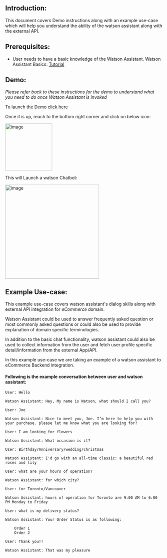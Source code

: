 <h2>Introduction:</h2>
This document covers Demo instructions along with an example use-case which will help you understand the ability of the watson assistant along with the external API.



<h2>Prerequisites:</h2>

- User needs to have a basic knowledge of the Watson Assistant. Watson Assistant Basics: [Tutorial](https://developer.ibm.com/learningpaths/get-started-watson-assistant/)



<h2>Demo:</h2>

_Please refer back to these instructions for the demo to understand what you need to do once Watson Assistant is invoked_

To launch the Demo [click here](https://web-chat.global.assistant.watson.appdomain.cloud/preview.html?region=us-south&integrationID=ca41cbda-baad-4107-9f28-d7e7f0281000&serviceInstanceID=784de2c7-96f2-467c-b510-500974e01e5d)

Once it is up, reach to the bottom right corner and click on below icon:

<img width="150" alt="image" src="https://user-images.githubusercontent.com/114666786/206714768-26b31d66-9a88-46c9-a2da-d18445f3d4f2.png">
 

This will Launch a watson Chatbot:

<img width="300" alt="image" src="https://user-images.githubusercontent.com/114666786/201086081-ddbfc3b8-2817-42c3-ab0d-bc4a7722977b.png">
 


<h2>Example Use-case:</h2>

This example use-case covers watson assistant's dialog skills along with external API integration for _eCommerce_ domain.

Watson Assistant could be used to answer frequently asked question or most commonly asked questions or could also be used to provide explanation of domain specific terminologies.

In addition to the basic chat functionality, watson assistant could also be used to collect information from the user and fetch user profile specific detail/information from the external App/API. 

In this example use-case we are taking an example of a watson assistant to eCommerce Backend integration.


<h4>Following is the example conversation between user and watson assistant:</h4>

<!-- _**User:** Hello_

_**Watson Assistant:** Hey, My name is Watson, what should I call you?_

_**User:** Joe_

_**Watson Assistant:** Nice to meet you, Joe. I’m here to help you with your purchase. please let me know what you are looking for?_

_**User:** I am looking for flowers_

_**Watson Assistant:** What occasion is it?_

_**User:** Birthday/Anniversary/wedding/christmas_

_**Watson Assistant:** I'd go with an all-time classic: a beautiful red roses and lily_

_**User:** what are your hours of operation?_

_**Watson Assistant:** for which city?_

_**User:** for Toronto/Vancouver_

_**Watson Assistant:** hours of operation for Toronto are 9:00 AM to 6:00 PM Monday to Friday_

_**User:** what is my delivery status?_

_**Watson Assistant:** Your Order Status is as following:_
- _Order 1_
- _Order 2_

_**User:** Thank you!!_

_**Watson Assistant:** That was my pleasure_ -->



    User: Hello

    Watson Assistant: Hey, My name is Watson, what should I call you?

    User: Joe

    Watson Assistant: Nice to meet you, Joe. I’m here to help you with your purchase. please let me know what you are looking for?

    User: I am looking for flowers

    Watson Assistant: What occasion is it?

    User: Birthday/Anniversary/wedding/christmas

    Watson Assistant: I'd go with an all-time classic: a beautiful red roses and lily

    User: what are your hours of operation?

    Watson Assistant: for which city?

    User: for Toronto/Vancouver

    Watson Assistant: hours of operation for Toronto are 9:00 AM to 6:00 PM Monday to Friday

    User: what is my delivery status?

    Watson Assistant: Your Order Status is as following:

        Order 1
        Order 2

    User: Thank you!!

    Watson Assistant: That was my pleasure
